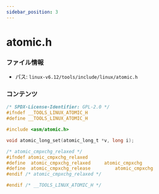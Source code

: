 ```yaml
---
sidebar_position: 3
---
```

# atomic.h

### ファイル情報

- パス: `linux-v6.12/tools/include/linux/atomic.h`

### コンテンツ

```h
/* SPDX-License-Identifier: GPL-2.0 */
#ifndef __TOOLS_LINUX_ATOMIC_H
#define __TOOLS_LINUX_ATOMIC_H

#include <asm/atomic.h>

void atomic_long_set(atomic_long_t *v, long i);

/* atomic_cmpxchg_relaxed */
#ifndef atomic_cmpxchg_relaxed
#define  atomic_cmpxchg_relaxed		atomic_cmpxchg
#define  atomic_cmpxchg_release         atomic_cmpxchg
#endif /* atomic_cmpxchg_relaxed */

#endif /* __TOOLS_LINUX_ATOMIC_H */

```
